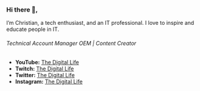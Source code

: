 ### Hi there 👋,
I’m Christian, a tech enthusiast, and an IT professional. I love to inspire and educate people in IT.

###### Technical Account Manager OEM | Content Creator

* **YouTube:** [The Digital Life](https://youtube.com/thedigitallifetech)
* **Twitch:** [The Digital Life](https://twitch.tv/the_digital_life_)
* **Twitter:** [The Digital Life](https://twitter.com/christian_tdl)
* **Instagram:** [The Digital Life](https://www.instagram.com/christian_tdl)
